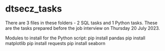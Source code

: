 # dtsecz_tasks
There are 3 files in these folders - 2 SQL tasks and 1 Python tasks.
These are the tasks prepared before the job interview on Thursday 20 July 2023.

Modules to install for the Python script:
pip install pandas 
pip install matplotlib 
pip install requests 
pip install seaborn 
